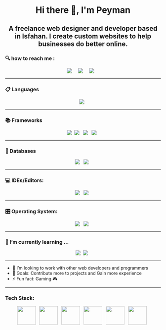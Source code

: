 <h1 align='center'> Hi there 👋, I'm Peyman </h1>


<h2 align='center'>
  A freelance web designer and developer based in Isfahan. I create custom websites to help businesses do better online.
</h2> 

### 🔍 how to reach me :
<p align='center'>  
  <a href="https://www.linkedin.com/in/peyman-javidan-583490174/"><img src="https://img.shields.io/badge/linkedin-%230077B5.svg?&style=for-the-badge&logo=linkedin&logoColor=white" /></a>&nbsp;&nbsp;&nbsp;&nbsp;
  <a href="mailto:p.javidan1988@gmail.com"><img src="https://img.shields.io/badge/gmail-%23D14836.svg?&style=for-the-badge&logo=gmail&logoColor=white" /></a>&nbsp;&nbsp;&nbsp;&nbsp;
    <a href="https://peyman-javidan.ir/home_en/"><img src="https://img.shields.io/website?label=p-javidan.ir&style=for-the-badge&url=https%3A%2F%2Fp-javidan.ir" /></a>&nbsp;&nbsp;&nbsp;&nbsp;
</p>

<hr>

### 📋 Languages



<p align='center'>
<img src="https://img.shields.io/badge/python-3670A0?style=for-the-badge&logo=python&logoColor=ffdd54" />&nbsp;&nbsp;
</p>

<hr>

### 📚 Frameworks



<p align='center'>
<img src="https://img.shields.io/badge/django-0F3C2D?style=for-the-badge&logo=Django&logoColor=white"/>&nbsp;&nbsp;<img src="https://img.shields.io/badge/kivy-3D3F40?style=for-the-badge&logo=KIVY&logoColor=white"/>&nbsp;&nbsp;
<img src="https://img.shields.io/badge/DJANGO-REST-ff1709?style=for-the-badge&logo=django&logoColor=white&color=ff1709&labelColor=gray"/>&nbsp;&nbsp;
<img src="https://img.shields.io/badge/flask-%23000.svg?style=for-the-badge&logo=flask&logoColor=white"/>&nbsp;&nbsp;


</p>

<hr>

### 💾 Databases



<p align='center'>
<img src="https://img.shields.io/badge/postgres-%23316192.svg?style=for-the-badge&logo=postgresql&logoColor=white"/>&nbsp;&nbsp;
<img src="https://img.shields.io/badge/mysql-%2300f.svg?style=for-the-badge&logo=mysql&logoColor=white"/>&nbsp;&nbsp;
</p>
<hr>

### 💻 IDEs/Editors:



<p align='center'>
<img src="https://img.shields.io/badge/pycharm-143?style=for-the-badge&logo=pycharm&logoColor=black&color=black&labelColor=green"/>&nbsp;&nbsp;
<img src="https://img.shields.io/badge/Visual%20Studio%20Code-0078d7.svg?style=for-the-badge&logo=visual-studio-code&logoColor=white"/>&nbsp;&nbsp;
 
</p>

<hr>

### 🎛️ Operating System:



<p align='center'>
<img src="https://img.shields.io/badge/Ubuntu-E95420?style=for-the-badge&logo=ubuntu&logoColor=white"/>&nbsp;&nbsp;
<img src="https://img.shields.io/badge/Windows-0078D6?style=for-the-badge&logo=windows&logoColor=white"/>&nbsp;&nbsp;
 
</p>

<hr>

### 🌱 I’m currently learning ...



<p align='center'>
  <img src="https://img.shields.io/badge/-C Shorp-692386?logo=C Sharp&logoColor=white&style=for-the-badge" />&nbsp;&nbsp;<img src="https://img.shields.io/badge/-ASP.NET-512BD4?logo=.NET&logoColor=white&style=for-the-badge" />&nbsp;&nbsp;
</p>

<hr>


- 👯 I’m looking to work with other web developers and programmers 
- 🥅 Goals: Contribute more to projects and Gain  more experience
- ⚡ Fun fact: Gaming 🎮


<hr>

### Tech Stack:

<p align='center'>
<img width="60px" src="https://raw.githubusercontent.com/pjavidan1988/pjavidan1988/main/vscode.png" />&nbsp;&nbsp;
<img width="60px" src="https://raw.githubusercontent.com/pjavidan1988/pjavidan1988/main/pycharm.png" />&nbsp;&nbsp;
<img width="60px" src="https://raw.githubusercontent.com/pjavidan1988/pjavidan1988/main/postgresql.png" />&nbsp;&nbsp;
<img width="60px" src="https://raw.githubusercontent.com/pjavidan1988/pjavidan1988/main/mysql.png" />&nbsp;&nbsp;
<img width="60px" src="https://raw.githubusercontent.com/pjavidan1988/pjavidan1988/main/ubuntu.png" />&nbsp;&nbsp;
<img width="60px" src="https://raw.githubusercontent.com/pjavidan1988/pjavidan1988/main/raspberry%20pi.png" />&nbsp;&nbsp;
</p>



